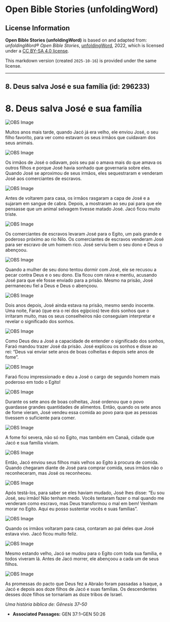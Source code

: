 # Open Bible Stories (unfoldingWord)

## License Information

**Open Bible Stories (unfoldingWord)** is based on and adapted from: _unfoldingWord® Open Bible Stories_, [unfoldingWord](https://unfoldingword.org/utw), 2022, which is licensed under a [CC BY-SA 4.0 license](https://creativecommons.org/licenses/by-sa/4.0/legalcode.en).

This markdown version (created `2025-10-16`) is provided under the same license.



--------------------------------

## 8. Deus salva José e sua família (id: 296233)

8\. Deus salva José e sua família
=================================

![OBS Image](https://cdn.door43.org/obs/jpg/360px/obs-en-08-02.jpg)

Muitos anos mais tarde, quando Jacó já era velho, ele enviou José, o seu filho favorito, para ver como estavam os seus irmãos que cuidavam dos seus animais.

![OBS Image](https://cdn.door43.org/obs/jpg/360px/obs-en-08-01.jpg)

Os irmãos de José o odiavam, pois seu pai o amava mais do que amava os outros filhos e porque José havia sonhado que governaria sobre eles. Quando José se aproximou de seus irmãos, eles sequestraram e venderam José aos comerciantes de escravos.

![OBS Image](https://cdn.door43.org/obs/jpg/360px/obs-en-08-03.jpg)

Antes de voltarem para casa, os irmãos rasgaram a capa de José e a sujaram em sangue de cabra. Depois, a mostraram ao seu pai para que ele pensasse que um animal selvagem tivesse matado José. Jacó ficou muito triste.

![OBS Image](https://cdn.door43.org/obs/jpg/360px/obs-en-08-04.jpg)

Os comerciantes de escravos levaram José para o Egito, um país grande e poderoso próximo ao rio Nilo. Os comerciantes de escravos venderam José para ser escravo de um homem rico. José serviu bem o seu dono e Deus o abençoou.

![OBS Image](https://cdn.door43.org/obs/jpg/360px/obs-en-08-05.jpg)

Quando a mulher de seu dono tentou dormir com José, ele se recusou a pecar contra Deus e o seu dono. Ela ficou com raiva e mentiu, acusando José para que ele fosse enviado para a prisão. Mesmo na prisão, José permaneceu fiel a Deus e Deus o abençoou.

![OBS Image](https://cdn.door43.org/obs/jpg/360px/obs-en-08-06.jpg)

Dois anos depois, José ainda estava na prisão, mesmo sendo inocente. Uma noite, Faraó (que era o rei dos egípcios) teve dois sonhos que o irritaram muito, mas os seus conselheiros não conseguiam interpretar e revelar o significado dos sonhos.

![OBS Image](https://cdn.door43.org/obs/jpg/360px/obs-en-08-07.jpg)

Como Deus deu a José a capacidade de entender o significado dos sonhos, Faraó mandou trazer José da prisão. José explicou os sonhos e disse ao rei: “Deus vai enviar sete anos de boas colheitas e depois sete anos de fome”.

![OBS Image](https://cdn.door43.org/obs/jpg/360px/obs-en-08-08.jpg)

Faraó ficou impressionado e deu a José o cargo de segundo homem mais poderoso em todo o Egito!

![OBS Image](https://cdn.door43.org/obs/jpg/360px/obs-en-08-09.jpg)

Durante os sete anos de boas colheitas, José ordenou que o povo guardasse grandes quantidades de alimentos. Então, quando os sete anos de fome vieram, José vendeu essa comida ao povo para que as pessoas tivessem o suficiente para comer.

![OBS Image](https://cdn.door43.org/obs/jpg/360px/obs-en-08-10.jpg)

A fome foi severa, não só no Egito, mas também em Canaã, cidade que Jacó e sua família viviam.

![OBS Image](https://cdn.door43.org/obs/jpg/360px/obs-en-08-11.jpg)

Então, Jacó enviou seus filhos mais velhos ao Egito à procura de comida. Quando chegaram diante de José para comprar comida, seus irmãos não o reconheceram, mas José os reconheceu.

![OBS Image](https://cdn.door43.org/obs/jpg/360px/obs-en-08-12.jpg)

Após testá\-los, para saber se eles haviam mudado, José lhes disse: “Eu sou José, seu irmão! Não tenham medo. Vocês tentaram fazer o mal quando me venderam como escravo, mas Deus transformou o mal em bem! Venham morar no Egito. Aqui eu posso sustentar vocês e suas famílias”.

![OBS Image](https://cdn.door43.org/obs/jpg/360px/obs-en-08-13.jpg)

Quando os irmãos voltaram para casa, contaram ao pai deles que José estava vivo. Jacó ficou muito feliz.

![OBS Image](https://cdn.door43.org/obs/jpg/360px/obs-en-08-14.jpg)

Mesmo estando velho, Jacó se mudou para o Egito com toda sua família, e todos viveram lá. Antes de Jacó morrer, ele abençoou a cada um de seus filhos.

![OBS Image](https://cdn.door43.org/obs/jpg/360px/obs-en-08-15.jpg)

As promessas do pacto que Deus fez a Abraão foram passadas a Isaque, a Jacó e depois aos doze filhos de Jacó e suas famílias. Os descendentes desses doze filhos se tornariam as doze tribos de Israel.

*Uma história bíblica de: Gênesis 37–50*

* **Associated Passages:** GEN 37:1–GEN 50:26

